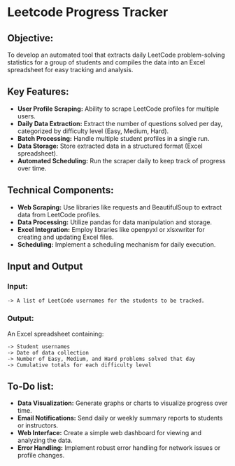 # Leetcode Progress Tracker

## Objective:

To develop an automated tool that extracts daily LeetCode problem-solving statistics for a group of students and compiles the data into an Excel spreadsheet for easy tracking and analysis.

## Key Features:

- **User Profile Scraping:** Ability to scrape LeetCode profiles for multiple users.
- **Daily Data Extraction:** Extract the number of questions solved per day, categorized by difficulty level (Easy, Medium, Hard).
- **Batch Processing:** Handle multiple student profiles in a single run.
- **Data Storage:** Store extracted data in a structured format (Excel spreadsheet).
- **Automated Scheduling:** Run the scraper daily to keep track of progress over time.

## Technical Components:

- **Web Scraping:** Use libraries like requests and BeautifulSoup to extract data from LeetCode profiles.
- **Data Processing:** Utilize pandas for data manipulation and storage.
- **Excel Integration:** Employ libraries like openpyxl or xlsxwriter for creating and updating Excel files.
- **Scheduling:** Implement a scheduling mechanism for daily execution.

## Input and Output
### Input:

```
-> A list of LeetCode usernames for the students to be tracked.
```

### Output:

An Excel spreadsheet containing:

```
-> Student usernames
-> Date of data collection
-> Number of Easy, Medium, and Hard problems solved that day
-> Cumulative totals for each difficulty level
```


## To-Do list:

- **Data Visualization:** Generate graphs or charts to visualize progress over time.
- **Email Notifications:** Send daily or weekly summary reports to students or instructors.
- **Web Interface:** Create a simple web dashboard for viewing and analyzing the data.
- **Error Handling:** Implement robust error handling for network issues or profile changes.

